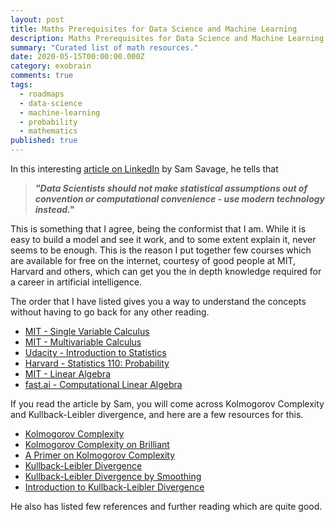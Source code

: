 ```yaml
---
layout: post
title: Maths Prerequisites for Data Science and Machine Learning
description: Maths Prerequisites for Data Science and Machine Learning
summary: "Curated list of math resources."
date: 2020-05-15T00:00:00.000Z
category: exobrain
comments: true
tags:
  - roadmaps
  - data-science
  - machine-learning
  - probability
  - mathematics
published: true
---
```


In this interesting [article on LinkedIn](https://www.linkedin.com/pulse/mathematical-building-blocks-data-science-sam-savage/) by Sam Savage, he tells that 
>***"Data Scientists should not make statistical assumptions out of convention or computational convenience - use modern technology instead."***

This is something that I agree, being the conformist that I am. While it is easy to build a model and see it work, and to some extent explain it, never seems to be enough. This is the reason I put together few courses which are available for free on the internet, courtesy of good people at MIT, Harvard and others, which can get you the in depth knowledge required for a career in artificial intelligence.

The order that I have listed gives you a way to understand the concepts without having to go back for any other reading.

- [MIT - Single Variable Calculus](https://ocw.mit.edu/courses/mathematics/18-01sc-single-variable-calculus-fall-2010/)
- [MIT - Multivariable Calculus](https://ocw.mit.edu/courses/mathematics/18-02sc-multivariable-calculus-fall-2010/)
- [Udacity - Introduction to Statistics](https://www.udacity.com/course/intro-to-statistics--st101)
- [Harvard - Statistics 110: Probability](https://projects.iq.harvard.edu/stat110/home)
- [MIT - Linear Algebra](https://ocw.mit.edu/courses/mathematics/18-06-linear-algebra-spring-2010/)
- [fast.ai - Computational Linear Algebra](https://github.com/fastai/numerical-linear-algebra/blob/master/README.md)


If you read the article by Sam, you will come across Kolmogorov Complexity and Kullback-Leibler divergence, and here are a few resources for this.

- [Kolmogorov Complexity](https://people.cs.uchicago.edu/~fortnow/papers/kaikoura.pdf)
- [Kolmogorov Complexity on Brilliant](https://brilliant.org/wiki/kolmogorov-complexity/)
- [A Primer on Kolmogorov Complexity](https://jeremykun.com/2012/04/21/kolmogorov-complexity-a-primer/)
- [Kullback-Leibler Divergence](https://www.countbayesie.com/blog/2017/5/9/kullback-leibler-divergence-explained)
- [Kullback-Leibler Divergence by Smoothing](http://hanj.cs.illinois.edu/cs412/bk3/KL-divergence.pdf)
- [Introduction to Kullback-Leibler Divergence](https://towardsdatascience.com/light-on-math-machine-learning-intuitive-guide-to-understanding-kl-divergence-2b382ca2b2a8)

He also has listed few references and further reading which are quite good.

